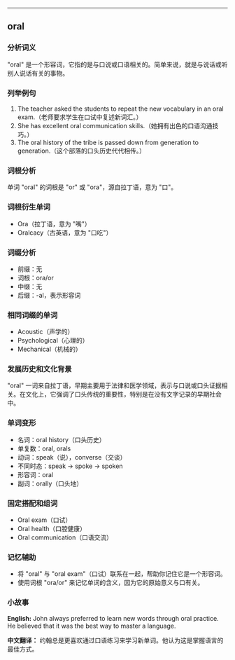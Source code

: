 
---------------
## oral
### 分析词义
"oral" 是一个形容词，它指的是与口说或口语相关的。简单来说，就是与说话或听别人说话有关的事物。

### 列举例句
1. The teacher asked the students to repeat the new vocabulary in an oral exam.（老师要求学生在口试中复述新词汇。）
2. She has excellent oral communication skills.（她拥有出色的口语沟通技巧。）
3. The oral history of the tribe is passed down from generation to generation.（这个部落的口头历史代代相传。）

### 词根分析
单词 "oral" 的词根是 "or" 或 "ora"，源自拉丁语，意为 "口"。

### 词根衍生单词
- Ora（拉丁语，意为 "嘴"）
- Oralcacy（古英语，意为 "口吃"）

### 词缀分析
- 前缀：无
- 词根：ora/or
- 中缀：无
- 后缀：-al，表示形容词

### 相同词缀的单词
- Acoustic（声学的）
- Psychological（心理的）
- Mechanical（机械的）

### 发展历史和文化背景
"oral" 一词来自拉丁语，早期主要用于法律和医学领域，表示与口说或口头证据相关。在文化上，它强调了口头传统的重要性，特别是在没有文字记录的早期社会中。

### 单词变形
- 名词：oral history（口头历史）
- 单复数：oral, orals
- 动词：speak（说），converse（交谈）
- 不同时态：speak → spoke → spoken
- 形容词：oral
- 副词：orally（口头地）

### 固定搭配和组词
- Oral exam（口试）
- Oral health（口腔健康）
- Oral communication（口语交流）

### 记忆辅助
- 将 "oral" 与 "oral exam"（口试）联系在一起，帮助你记住它是一个形容词。
- 使用词根 "ora/or" 来记忆单词的含义，因为它的原始意义与口有关。

### 小故事
**English:**
John always preferred to learn new words through oral practice. He believed that it was the best way to master a language.

**中文翻译：**
约翰总是更喜欢通过口语练习来学习新单词。他认为这是掌握语言的最佳方式。

